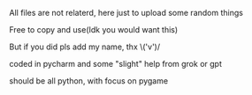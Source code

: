 All files are not relaterd, here just to upload some random things


Free to copy and use(Idk you would want this)

But if you did pls add my name, thx \\('v')/


coded in pycharm and some "slight" help from grok or gpt


should be all python, with focus on pygame
